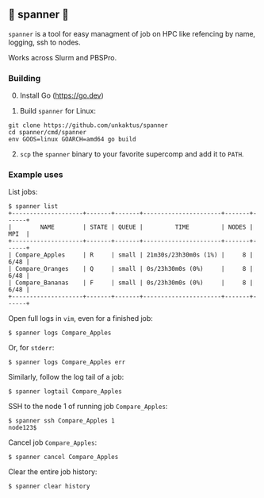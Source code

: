 ## 🔧 spanner 🔧

`spanner` is a tool for easy managment of job on HPC like refencing by name, logging, ssh to nodes.

Works across Slurm and PBSPro.

### Building

0. Install Go (https://go.dev)

1. Build `spanner` for Linux:
```shell
git clone https://github.com/unkaktus/spanner
cd spanner/cmd/spanner
env GOOS=linux GOARCH=amd64 go build
```
2. `scp` the `spanner` binary to your favorite supercomp and add it to `PATH`.


### Example uses

List jobs:

```shell
$ spanner list
+--------------------+-------+-------+----------------------+-------+------+
|        NAME        | STATE | QUEUE |         TIME         | NODES | MPI  |
+--------------------+-------+-------+----------------------+-------+------+
| Compare_Apples     | R     | small | 21m30s/23h30m0s (1%) |     8 | 6/48 |
| Compare_Oranges    | Q     | small | 0s/23h30m0s (0%)     |     8 | 6/48 |
| Compare_Bananas    | F     | small | 0s/23h30m0s (0%)     |     8 | 6/48 |
+--------------------+-------+-------+----------------------+-------+------+
```

Open full logs in `vim`, even for a finished job:

```shell
$ spanner logs Compare_Apples
```

Or, for `stderr`:

```shell
$ spanner logs Compare_Apples err
```


Similarly, follow the log tail of a job:

```shell
$ spanner logtail Compare_Apples
```


SSH to the node 1 of running job `Compare_Apples`:

```shell
$ spanner ssh Compare_Apples 1
node123$
```

Cancel job `Compare_Apples`:

```shell
$ spanner cancel Compare_Apples
```

Clear the entire job history:

```shell
$ spanner clear history
```